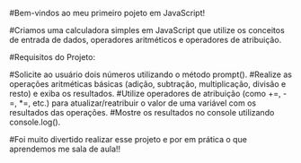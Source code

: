#Bem-vindos ao meu primeiro pojeto em JavaScript!

#Criamos uma calculadora simples em JavaScript que utilize os conceitos de entrada de dados, operadores aritméticos e operadores de atribuição.

#Requisitos do Projeto:

#Solicite ao usuário dois números utilizando o método prompt().
#Realize as operações aritméticas básicas (adição, subtração, multiplicação, divisão e resto) e exiba os resultados.
#Utilize operadores de atribuição (como +=, -=, *=, etc.) para atualizar/reatribuir o valor de uma variável com os resultados das operações.
#Mostre os resultados no console utilizando console.log().

#Foi muito divertido realizar esse projeto e por em prática o que aprendemos me sala de aula!!
 
